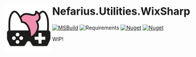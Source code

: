# <img src="assets/NSS-128x128.png" align="left" />Nefarius.Utilities.WixSharp

[![MSBuild](https://github.com/nefarius/Nefarius.Utilities.WixSharp/actions/workflows/msbuild.yml/badge.svg)](https://github.com/nefarius/Nefarius.Utilities.WixSharp/actions/workflows/msbuild.yml)
![Requirements](https://img.shields.io/badge/Requires-.NET%20Standard%202.0-blue.svg)
[![Nuget](https://img.shields.io/nuget/v/Nefarius.Utilities.WixSharp)](https://www.nuget.org/packages/Nefarius.Utilities.WixSharp/)
[![Nuget](https://img.shields.io/nuget/dt/Nefarius.Utilities.WixSharp)](https://www.nuget.org/packages/Nefarius.Utilities.WixSharp/)

WIP!
